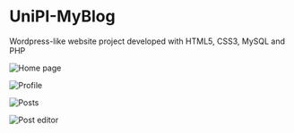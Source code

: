 # UniPI-MyBlog
Wordpress-like website project developed with HTML5, CSS3, MySQL and PHP

![Home page](screenshots/home.png)

![Profile](screenshots/panel.png)

![Posts](screenshots/posts.png)

![Post editor](screenshots/editor.png)
